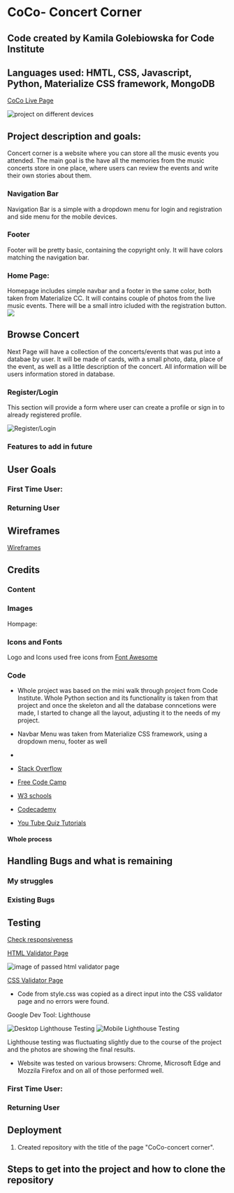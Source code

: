 # CoCo- Concert Corner
##  Code created by Kamila Golebiowska for Code Institute
## Languages used: HMTL, CSS, Javascript, Python, Materialize CSS framework, MongoDB


[CoCo Live Page]()


![project on different devices]()




## Project description and goals:

Concert corner is a website where you can store all the music events you attended. The main goal is the have all the memories from the music concerts store in one place, where users can review the events and write their own stories about them.


### Navigation Bar
 Navigation Bar is a simple with a dropdown menu for login and registration and side menu for the mobile devices.


###  Footer
Footer will be pretty basic, containing the copyright only. It will have colors matching the navigation bar.


### Home Page:

Homepage includes simple navbar and a footer in the same color, both taken from Materialize CC. It will contains couple of photos from the live music events.
There will be a small intro icluded with the registration button.
![](assets/images/)

## Browse Concert

Next Page will have a collection of the concerts/events that was put into a databae by user. It will be made of cards, with a small photo, data, place of the event, as well as a little description
of the concert. All information will be users information stored in database.

### Register/Login

This section will provide a form where user can create a profile or sign in to already registered profile.

 ![Register/Login]()

 



 ### Features to add in future




 ## User Goals

 ### First Time User:
 
 ### Returning User


## Wireframes
 [Wireframes]()




## Credits

### Content


### Images 

Hompage:




### Icons and Fonts


Logo and Icons used free icons from [Font Awesome](https://fontawesome.com/?from=io)



### Code

* Whole project was based on the mini walk through project from Code Institute. Whole Python section and its functionality is taken from that project and once the skeleton and all the database conncetions were made, I started to change all the layout, adjusting it to the needs of my project. 

 * Navbar Menu was taken from Materialize CSS framework, using a dropdown menu, footer as well
 * 

 
* [Stack Overflow](https://stackoverflow.com/)
* [Free Code Camp](https://www.freecodecamp.org/)
* [W3 schools](https://www.w3schools.com/html/default.asp)
* [Codecademy]()
* [You Tube Quiz Tutorials]()


#### Whole process 


## Handling Bugs and what is remaining
### My struggles

### Existing Bugs


## Testing

[Check responsiveness](http://ami.responsivedesign.is/?url=https%3A%2F%2Fkomfigolabi.github.io%2FExplore-Ethiopia%2F)

[HTML Validator Page](https://validator.w3.org/)


![image of passed html validator page]()

[CSS Validator Page](https://jigsaw.w3.org/css-validator/)
* Code from style.css was copied as a direct input into the CSS validator page and no errors were found.



Google Dev Tool: Lighthouse 

![Desktop Lighthouse Testing]()
![Mobile Lighthouse Testing]()

Lighthouse testing was fluctuating slightly due to the course of the project and the photos are showing the final results.


* Website was tested on various browsers: Chrome, Microsoft Edge and Mozzila Firefox and on all of those performed well.
 

 ### First Time User:
 

 ### Returning User



## Deployment

1. Created repository with the title of the page "CoCo-concert corner".
 

 ## Steps to get into the project and how to clone the repository




 

